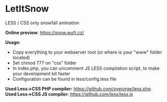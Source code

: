 # LetItSnow
LESS / CSS only snowfall animation

**Online preview**: https://snow.wufr.cz/


**Usage:**
- Copy everything to your webserver root (or where is your "www" folder located)
- Set chmod 777 on "css" folder
- In index.php, you can uncomment JS LESS compilation script, to make your development bit faster
- Configuration can be found in less/config.less file

**Used Less->CSS PHP compiler:** https://github.com/oyejorge/less.php  
**Used Less->CSS JS compiler:** https://github.com/less/less.js  

